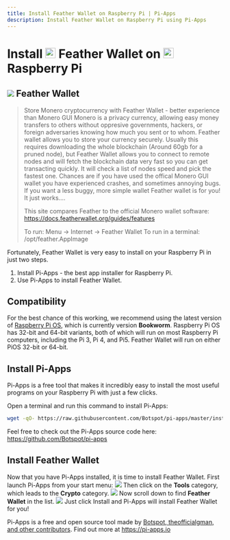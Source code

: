 ```yaml
---
title: Install Feather Wallet on Raspberry Pi | Pi-Apps
description: Install Feather Wallet on Raspberry Pi using Pi-Apps
---
```

<div class="simple-install-content content">

# Install <img src="/img/app-icons/Feather Wallet/icon-64.png" height=24> Feather Wallet on <img src=/img/other-icons/raspberrypi-icon.svg height=24> Raspberry Pi

## <img src="/img/app-icons/Feather Wallet/icon-64.png"> Feather Wallet
> Store Monero cryptocurrency with Feather Wallet - better experience than Monero GUI
> Monero is a privacy currency, allowing easy money transfers to others without oppresive governments, hackers, or foreign adversaries knowing how much you sent or to whom.
> Feather wallet allows you to store your currency securely. Usually this requires downloading the whole blockchain (Around 60gb for a pruned node), but Feather Wallet allows you to connect to remote nodes and will fetch the blockchain data very fast so you can get transacting quickly. It will check a list of nodes speed and pick the fastest one. Chances are if you have used the offical Monero GUI wallet you have experienced crashes, and sometimes annoying bugs. If you want a less buggy, more simple wallet Feather wallet is for you! It just works....
> 
> This site compares Feather to the official Monero wallet software: https://docs.featherwallet.org/guides/features
> 
> To run: Menu -> Internet -> Feather Wallet
> To run in a terminal: /opt/feather.AppImage

Fortunately, Feather Wallet is very easy to install on your Raspberry Pi in just two steps.
1. Install Pi-Apps - the best app installer for Raspberry Pi.
2. Use Pi-Apps to install Feather Wallet.
</div>
<div class="simple-install-content content">

## Compatibility
For the best chance of this working, we recommend using the latest version of [Raspberry Pi OS](https://www.raspberrypi.com/software/), which is currently version **Bookworm**.
Raspberry Pi OS has 32-bit and 64-bit variants, both of which will run on most Raspberry Pi computers, including the Pi 3, Pi 4, and Pi5.
Feather Wallet will run on either PiOS 32-bit or 64-bit.
</div>
<div class="simple-install-content content">

## Install Pi-Apps

Pi-Apps is a free tool that makes it incredibly easy to install the most useful programs on your Raspberry Pi with just a few clicks.

Open a terminal and run this command to install Pi-Apps:
```bash
wget -qO- https://raw.githubusercontent.com/Botspot/pi-apps/master/install | bash
```
Feel free to check out the Pi-Apps source code here: https://github.com/Botspot/pi-apps
</div>
<div class="simple-install-content content">

## Install Feather Wallet

Now that you have Pi-Apps installed, it is time to install Feather Wallet.
First launch Pi-Apps from your start menu:
<img src="/img/start-menu.png">
Then click on the <b>Tools</b> category, which leads to the <b>Crypto</b> category.
<img src="/img/category-selections/Crypto.png">
Now scroll down to find <b>Feather Wallet</b> in the list.
<img src="/img/app-icons/Feather Wallet/app-selection.png">
Just click Install and Pi-Apps will install Feather Wallet for you!
</div>
<div class="simple-install-content content">

Pi-Apps is a free and open source tool made by [Botspot, theofficialgman, and other contributors](/about/#contributors). Find out more at https://pi-apps.io
</div>
